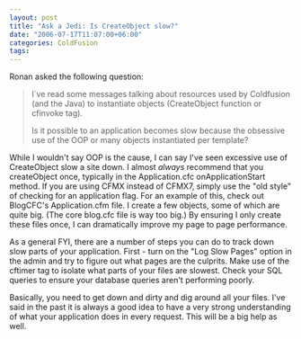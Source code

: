 ```yaml
---
layout: post
title: "Ask a Jedi: Is CreateObject slow?"
date: "2006-07-17T11:07:00+06:00"
categories: ColdFusion 
tags: 
---
```


Ronan asked the following question:

<blockquote>
I´ve read some messages talking about resources used by Coldfusion (and the Java) to instantiate objects (CreateObject function or cfinvoke tag).

Is it possible to an application becomes slow because the obsessive use of the OOP or many objects instantiated per template?
</blockquote>

While I wouldn't say OOP is the cause, I can say I've seen excessive use of CreateObject slow a site down. I almost <i>always</i> recommend that you createObject once, typically in the Application.cfc onApplicationStart method. If you are using CFMX instead of CFMX7, simply use the "old style" of checking for an application flag. For an example of this, check out <a hrer="http://www.blogcfc.com">BlogCFC</a>'s Application.cfm file. I create a few objects, some of which are quite big. (The core blog.cfc file is way too big.) By ensuring I only create these files once, I can dramatically improve my page to page performance.

As a general FYI, there are a number of steps you can do to track down slow parts of your application. First - turn on the "Log Slow Pages" option in the admin and try to figure out what pages are the culprits. Make use of the cftimer tag to isolate what parts of your files are slowest. Check your SQL queries to ensure your database queries aren't performing poorly. 

Basically, you need to get down and dirty and dig around all your files. I've said in the past it is always a good idea to have a very strong understanding of what your application does in every request. This will be a big help as well.